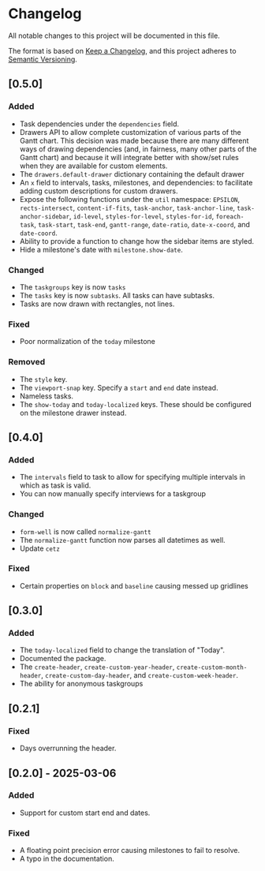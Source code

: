 # Changelog

All notable changes to this project will be documented in this file.

The format is based on [Keep a Changelog](https://keepachangelog.com/en/1.1.0/),
and this project adheres to [Semantic Versioning](https://semver.org/spec/v2.0.0.html).

## [0.5.0]

### Added

- Task dependencies under the `dependencies` field.
- Drawers API to allow complete customization of various parts of the Gantt
  chart. This decision was made because there are many different ways of drawing
  dependencies (and, in fairness, many other parts of the Gantt chart) and
  because it will integrate better with show/set rules when they are available
  for custom elements.
- The `drawers.default-drawer` dictionary containing the default drawer
- An `x` field to intervals, tasks, milestones, and dependencies: to facilitate
  adding custom descriptions for custom drawers.
- Expose the following functions under the `util` namespace: `EPSILON`, `rects-intersect`,
  `content-if-fits`, `task-anchor`, `task-anchor-line`, `task-anchor-sidebar`,
  `id-level`, `styles-for-level`, `styles-for-id`, `foreach-task`, `task-start`,
  `task-end`, `gantt-range`, `date-ratio`, `date-x-coord`, and `date-coord`.
- Ability to provide a function to change how the sidebar items are styled.
- Hide a milestone's date with `milestone.show-date`.

### Changed

- The `taskgroups` key is now `tasks`
- The `tasks` key is now `subtasks`. All tasks can have subtasks.
- Tasks are now drawn with rectangles, not lines.

### Fixed

- Poor normalization of the `today` milestone

### Removed

- The `style` key.
- The `viewport-snap` key. Specify a `start` and `end` date instead.
- Nameless tasks.
- The `show-today` and `today-localized` keys. These should be configured on the
  milestone drawer instead.

## [0.4.0]

### Added

- The `intervals` field to task to allow for specifying multiple intervals in
  which as task is valid.
- You can now manually specify interviews for a taskgroup

### Changed

- `form-well` is now called `normalize-gantt`
- The `normalize-gantt` function now parses all datetimes as well.
- Update `cetz`

### Fixed

- Certain properties on `block` and `baseline` causing messed up gridlines

## [0.3.0]

### Added

- The `today-localized` field to change the translation of "Today".
- Documented the package.
- The `create-header`, `create-custom-year-header`, `create-custom-month-header`,
  `create-custom-day-header`, and `create-custom-week-header`.
- The ability for anonymous taskgroups

## [0.2.1]

### Fixed

- Days overrunning the header.

## [0.2.0] - 2025-03-06

### Added

- Support for custom start end and dates.

### Fixed

- A floating point precision error causing milestones to fail to resolve.
- A typo in the documentation.
